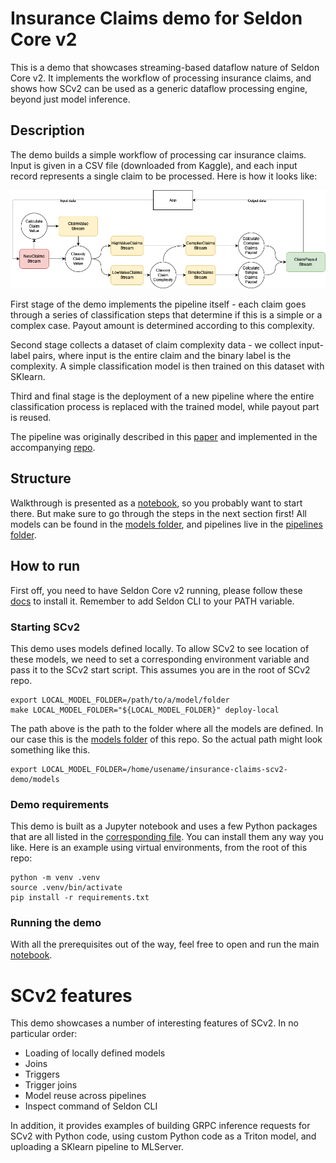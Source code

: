 # Insurance Claims demo for Seldon Core v2

This is a demo that showcases streaming-based dataflow nature of Seldon Core v2. It implements the workflow of processing insurance claims, and shows how SCv2 can be used as a generic dataflow processing engine, beyond just model inference.


## Description

The demo builds a simple workflow of processing car insurance claims. Input is given in a CSV file (downloaded from Kaggle), and each input record represents a single claim to be processed. Here is how it looks like:

![insurance claims pipeline](https://raw.githubusercontent.com/mlatcl/fbp-vs-soa/main/insurance_claims/diagrams/insurance_claims_fbp_min.png?raw=true)

First stage of the demo implements the pipeline itself - each claim goes through a series of classification steps that determine if this is a simple or a complex case. Payout amount is determined according to this complexity.

Second stage collects a dataset of claim complexity data - we collect input-label pairs, where input is the entire claim and the binary label is the complexity. A simple classification model is then trained on this dataset with SKlearn.

Third and final stage is the deployment of a new pipeline where the entire classification process is replaced with the trained model, while payout part is reused.

The pipeline was originally described in this [paper](https://dl.acm.org/doi/abs/10.1145/3522664.3528601) and implemented in the accompanying [repo](https://github.com/mlatcl/fbp-vs-soa/tree/main/insurance_claims).

## Structure

Walkthrough is presented as a [notebook](/insurance_claims_pipeline.ipynb), so you probably want to start there. But make sure to go through the steps in the next section first! All models can be found in the [models folder](/models), and pipelines live in the [pipelines folder](/pipelines).


## How to run

First off, you need to have Seldon Core v2 running, please follow these [docs](https://docs.seldon.io/projects/seldon-core/en/v2/contents/getting-started/docker-installation/index.html) to install it. Remember to add Seldon CLI to your PATH variable.

### Starting SCv2
This demo uses models defined locally. To allow SCv2 to see location of these models, we need to set a corresponding environment variable and pass it to the SCv2 start script. This assumes you are in the root of SCv2 repo.

```
export LOCAL_MODEL_FOLDER=/path/to/a/model/folder
make LOCAL_MODEL_FOLDER="${LOCAL_MODEL_FOLDER}" deploy-local
```

The path above is the path to the folder where all the models are defined. In our case this is the [models folder](/models) of this repo. So the actual path might look something like this.

```
export LOCAL_MODEL_FOLDER=/home/usename/insurance-claims-scv2-demo/models
```

### Demo requirements

This demo is built as a Jupyter notebook and uses a few Python packages that are all listed in the [corresponding file](/requirements.txt). You can install them any way you like. Here is an example using virtual environments, from the root of this repo:

```
python -m venv .venv
source .venv/bin/activate
pip install -r requirements.txt
```

### Running the demo

With all the prerequisites out of the way, feel free to open and run the main [notebook](/insurance_claims_pipeline.ipynb).

# SCv2 features

This demo showcases a number of interesting features of SCv2. In no particular order:
* Loading of locally defined models
* Joins
* Triggers
* Trigger joins
* Model reuse across pipelines
* Inspect command of Seldon CLI

In addition, it provides examples of building GRPC inference requests for SCv2 with Python code, using custom Python code as a Triton model, and uploading a SKlearn pipeline to MLServer.
